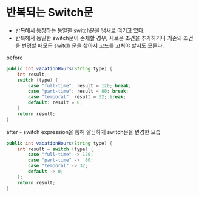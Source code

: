 # 반복되는 Switch문
- 반복해서 등장하는 동일한 switch문을 냄새로 여기고 있다. 
- 반복해서 동일한 switch문이 존재할 경우, 새로운 조건을 추가하거나 기존의 조건을 변경할 때모든 switch 문을 찾아서 코드를 고쳐야 할지도 모른다.

before

```java
public int vacationHours(String type) {
    int result;
    switch (type) {
        case "full-time": result = 120; break;
        case "part-time": result = 80; break;
        case "temporal": result = 32; break;
        default: result = 0;
    }
    return result;
}
```

after - switch expression을 통해 깔끔하게 switch문을 변경한 모습

```java
public int vacationHours(String type) {
    int result = switch (type) {
        case "full-time" -> 120;
        case "part-time" ->  80;
        case "temporal" -> 32;
        default -> 0;
    };
    return result;
}
```

